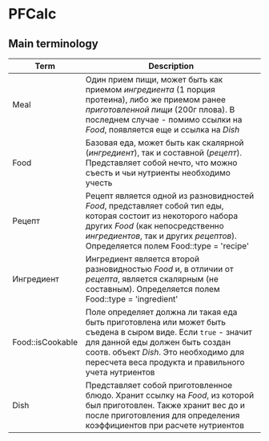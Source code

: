 # PFCalc

## Main terminology

| Term             | Description                                                                                                                                                                                                                                       |
|------------------|---------------------------------------------------------------------------------------------------------------------------------------------------------------------------------------------------------------------------------------------------|
| Meal             | Один прием пищи, может быть как приемом _ингредиента_ (1 порция протеина), либо же приемом ранее _приготовленной пищи_ (200г плова). В последнем случае - помимо ссылки на _Food_, появляется еще и ссылка на _Dish_                              |
| Food             | Базовая еда, может быть как скалярной (_ингредиент_), так и составной (_рецепт_). Представляет собой нечто, что можно съесть и чьи нутриенты необходимо учесть                                                                                    |
| Рецепт           | Рецепт является одной из разновидностей _Food_, представляет собой тип еды, которая состоит из некоторого набора других _Food_ (как непосредственно _ингредиентов_, так и других _рецептов_). Определяется полем Food::type = 'recipe'            |
| Ингредиент       | Ингредиент является второй разновидностью _Food_ и, в отличии от _рецепта_, является скалярным (не составным). Определяется полем Food::type = 'ingredient'                                                                                       |
| Food::isCookable | Поле определяет должна ли такая еда быть приготовлена или может быть съедена в сыром виде. Если `true` - значит для данной еды должен быть создан соотв. объект _Dish_. Это необходимо для пересчета веса продукта и правильного учета нутриентов |
| Dish             | Представляет собой приготовленное блюдо. Хранит ссылку на _Food_, из которой был приготовлен. Также хранит вес до и после приготовления для определения коэффициентов при расчете нутриентов                                                      |
